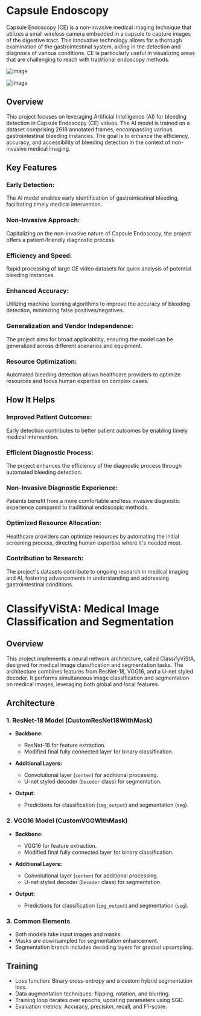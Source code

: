 

# Capsule Endoscopy

Capsule Endoscopy (CE) is a non-invasive medical imaging technique that utilizes a small wireless camera embedded in a capsule to capture images of the digestive tract. This innovative technology allows for a thorough examination of the gastrointestinal system, aiding in the detection and diagnosis of various conditions. CE is particularly useful in visualizing areas that are challenging to reach with traditional endoscopy methods.





![image](https://github.com/A-dvika/Capsule_Endoscopy_mini_project/assets/115079077/86a06aa8-886d-4152-a690-1cd27929f684)


![image](https://github.com/A-dvika/Capsule_Endoscopy_mini_project/assets/115079077/641df251-a730-4841-9ffc-12bd7bbaf6e4)




## Overview
This project focuses on leveraging Artificial Intelligence (AI) for bleeding detection in Capsule Endoscopy (CE) videos. The AI model is trained on a dataset comprising 2618 annotated frames, encompassing various gastrointestinal bleeding instances. The goal is to enhance the efficiency, accuracy, and accessibility of bleeding detection in the context of non-invasive medical imaging.

## Key Features
### Early Detection: 
The AI model enables early identification of gastrointestinal bleeding, facilitating timely medical intervention.

### Non-Invasive Approach: 
Capitalizing on the non-invasive nature of Capsule Endoscopy, the project offers a patient-friendly diagnostic process.

### Efficiency and Speed:
Rapid processing of large CE video datasets for quick analysis of potential bleeding instances.

### Enhanced Accuracy:
Utilizing machine learning algorithms to improve the accuracy of bleeding detection, minimizing false positives/negatives.

### Generalization and Vendor Independence:
The project aims for broad applicability, ensuring the model can be generalized across different scenarios and equipment.

### Resource Optimization: 
Automated bleeding detection allows healthcare providers to optimize resources and focus human expertise on complex cases.

## How It Helps
### Improved Patient Outcomes: 
Early detection contributes to better patient outcomes by enabling timely medical intervention.

### Efficient Diagnostic Process: 
The project enhances the efficiency of the diagnostic process through automated bleeding detection.

### Non-Invasive Diagnostic Experience: 
Patients benefit from a more comfortable and less invasive diagnostic experience compared to traditional endoscopic methods.

### Optimized Resource Allocation: 
Healthcare providers can optimize resources by automating the initial screening process, directing human expertise where it's needed most.

### Contribution to Research: 
The project's datasets contribute to ongoing research in medical imaging and AI, fostering advancements in understanding and addressing gastrointestinal conditions.

# ClassifyViStA: Medical Image Classification and Segmentation

## Overview

This project implements a neural network architecture, called ClassifyViStA, designed for medical image classification and segmentation tasks. The architecture combines features from ResNet-18, VGG16, and a U-net styled decoder. It performs simultaneous image classification and segmentation on medical images, leveraging both global and local features.

## Architecture

### 1. ResNet-18 Model (CustomResNet18WithMask)

- **Backbone:**
  - ResNet-18 for feature extraction.
  - Modified final fully connected layer for binary classification.

- **Additional Layers:**
  - Convolutional layer (`center`) for additional processing.
  - U-net styled decoder (`Decoder` class) for segmentation.

- **Output:**
  - Predictions for classification (`img_output`) and segmentation (`seg`).

### 2. VGG16 Model (CustomVGGWithMask)

- **Backbone:**
  - VGG16 for feature extraction.
  - Modified final fully connected layer for binary classification.

- **Additional Layers:**
  - Convolutional layer (`center`) for additional processing.
  - U-net styled decoder (`Decoder` class) for segmentation.

- **Output:**
  - Predictions for classification (`img_output`) and segmentation (`seg`).

### 3. Common Elements

- Both models take input images and masks.
- Masks are downsampled for segmentation enhancement.
- Segmentation branch includes decoding layers for gradual upsampling.

## Training

- Loss function: Binary cross-entropy and a custom hybrid segmentation loss.
- Data augmentation techniques: flipping, rotation, and blurring.
- Training loop iterates over epochs, updating parameters using SGD.
- Evaluation metrics: Accuracy, precision, recall, and F1-score.


